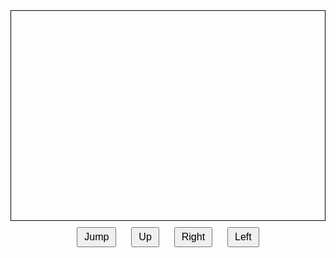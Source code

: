 <!DOCTYPE html>
<html lang="en">
<head>
    <meta charset="UTF-8">
    <meta name="viewport" content="width=device-width, initial-scale=1.0">
    <title>Infinite Stairs</title>
    <style>
        canvas {
            border: 1px solid black;
            display: block;
            margin: 0 auto;
        }
        #buttons {
            text-align: center;
            margin-top: 10px;
        }
        button {
            margin: 0 10px;
            padding: 5px 10px;
            font-size: 16px;
        }
    </style>
</head>
<body>
    <canvas id="canvas" width="480" height="320"></canvas>
    <div id="buttons">
        <button id="jumpButton">Jump</button>
        <button id="upButton">Up</button>
        <button id="rightButton">Right</button>
        <button id="leftButton">Left</button>
    </div>
    <script>
        const canvas = document.getElementById("canvas");
        const ctx = canvas.getContext("2d");

        const player = {
            x: canvas.width / 2,
            y: canvas.height - 50,
            width: 50,
            height: 50,
            velocityY: 0,
            velocityX: 0, // 플레이어의 좌우 이동 속도
            gravity: 0.5,
            jumpStrength: -10,

            jump: function() {
                if (this.y === canvas.height - this.height) {
                    this.velocityY = this.jumpStrength;
                }
            },

            update: function() {
                this.velocityY += this.gravity;
                this.y += this.velocityY;

                if (this.y > canvas.height - this.height) {
                    this.y = canvas.height - this.height;
                    this.velocityY = 0;
                }

                // 플레이어의 좌우 이동
                this.x += this.velocityX;
                if (this.x < 0) {
                    this.x = 0;
                }
                if (this.x > canvas.width - this.width) {
                    this.x = canvas.width - this.width;
                }
            },

            draw: function() {
                ctx.fillStyle = "blue";
                ctx.fillRect(this.x, this.y, this.width, this.height);
            }
        };

        const stairs = [];

        const stair = {
            width: 100,
            height: 20,
            speed: 3,
            gap: 150,
            interval: 1000, // 새 계단 생성 간격
            lastStairTime: 0,

            update: function() {
                // 일정 시간마다 새 계단 생성
                if (Date.now() - this.lastStairTime > this.interval) {
                    const newX = Math.random() * (canvas.width - this.width);
                    stairs.push({ x: newX });
                    this.lastStairTime = Date.now();
                }

                // 계단 이동
                stairs.forEach(s => {
                    s.y += this.speed;
                });

                // 화면을 벗어난 계단 제거
                if (stairs.length > 0 && stairs[0].y > canvas.height) {
                    stairs.shift();
                }
            },

            draw: function() {
                ctx.fillStyle = "green";
                stairs.forEach(s => {
                    ctx.fillRect(s.x, s.y, this.width, this.height);
                });
            }
        };

        function collisionDetection() {
            stairs.forEach(s => {
                if (player.y + player.height > s.y && player.x + player.width > s.x && player.x < s.x + stair.width) {
                    player.y = s.y - player.height;
                }
            });
        }

        function gameLoop() {
            ctx.clearRect(0, 0, canvas.width, canvas.height);

            player.update();
            player.draw();
            stair.update();
            stair.draw();
            collisionDetection();

            requestAnimationFrame(gameLoop);
        }

        document.getElementById("jumpButton").addEventListener("click", function() {
            player.jump();
        });

        document.getElementById("upButton").addEventListener("click", function() {
            player.y -= 10; // 위로 이동
        });

        document.getElementById("rightButton").addEventListener("click", function() {
            player.velocityX = 5; // 오른쪽으로 이동 속도 설정
        });

        document.getElementById("leftButton").addEventListener("click", function() {
            player.velocityX = -5; // 왼쪽으로 이동 속도 설정
        });

        // 버튼을 뗄 때 플레이어의 이동을 멈추도록 설정
        document.getElementById("rightButton").addEventListener("mouseup", function() {
            player.velocityX = 0;
        });

        document.getElementById("leftButton").addEventListener("mouseup", function() {
            player.velocityX = 0;
        });

        gameLoop();
    </script>
</body>
</html>

